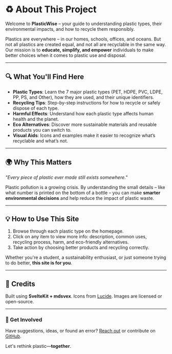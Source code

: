 # ♻️ About This Project

Welcome to **PlasticWise** – your guide to understanding plastic types, their environmental impacts, and how to recycle them responsibly.

Plastics are everywhere – in our homes, schools, offices, and oceans. But not all plastics are created equal, and not all are recyclable in the same way. Our mission is to **educate, simplify, and empower** individuals to make better choices when it comes to plastic use and disposal.

---

## 🔍 What You'll Find Here

- **Plastic Types**: Learn the 7 major plastic types (PET, HDPE, PVC, LDPE, PP, PS, and Other), how they are used, and their unique identifiers.
- **Recycling Tips**: Step-by-step instructions for how to recycle or safely dispose of each type.
- **Harmful Effects**: Understand how each plastic type affects human health and the planet.
- **Eco Alternatives**: Discover more sustainable materials and reusable products you can switch to.
- **Visual Aids**: Icons and examples make it easier to recognize what’s recyclable and what’s not.

---

## 🌍 Why This Matters

_"Every piece of plastic ever made still exists somewhere."_

Plastic pollution is a growing crisis. By understanding the small details – like what number is printed on the bottom of a bottle – you can make **smarter environmental decisions** and help reduce the impact of plastic waste.

---

## 💡 How to Use This Site

1. Browse through each plastic type on the homepage.
2. Click on any item to view more info: description, common uses, recycling process, harm, and eco-friendly alternatives.
3. Take action by choosing better products and recycling correctly.

Whether you're a student, a sustainability enthusiast, or just someone trying to do better, **this site is for you**.

---

## 👥 Credits

Built using **SvelteKit + mdsvex**. Icons from [Lucide](https://lucide.dev). Images are licensed or open-source.

---

### 💬 Get Involved

Have suggestions, ideas, or found an error? [Reach out](mailto:plasticwise@recycle.org) or contribute on [GitHub](https://github.com/your-repo).

Let's rethink plastic—**together**.
